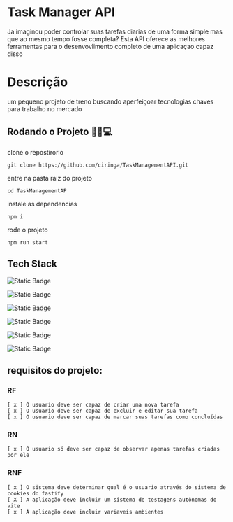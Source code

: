 # Task Manager API

Ja imaginou poder controlar suas tarefas diarias de uma forma simple mas que ao mesmo tempo fosse completa? Esta API oferece as melhores ferramentas para o desenvovlimento completo de uma aplicaçao capaz disso 

# Descrição
um pequeno projeto de treno buscando aperfeiçoar tecnologias chaves para trabalho no mercado

## Rodando o Projeto 🏃‍♂️💻

clone o repostirorio 
```
git clone https://github.com/ciringa/TaskManagementAPI.git
```
entre na pasta raiz do projeto 
```
cd TaskManagementAP
```
instale as dependencias 
```
npm i
```
rode o projeto 
```
npm run start
```

## Tech Stack

![Static Badge](https://img.shields.io/badge/Prisma-blue?style=for-the-badge&labelColor=gray)

![Static Badge](https://img.shields.io/badge/Typescript-blue?style=for-the-badge&labelColor=gray)

![Static Badge](https://img.shields.io/badge/Vitest--orange?style=for-the-badge&labelColor=orange&color=orange)

![Static Badge](https://img.shields.io/badge/Fastify-black?style=for-the-badge&labelColor=gray)

![Static Badge](https://img.shields.io/badge/Zod-orange?style=for-the-badge&labelColor=gray)

![Static Badge](https://img.shields.io/badge/DotEnv--gray?style=for-the-badge&labelColor=gray&color=gray)

## requisitos do projeto:

### RF 
	[ x ] O usuario deve ser capaz de criar uma nova tarefa 
	[ x ] O usuario deve ser capaz de excluir e editar sua tarefa
	[ x ] O usuario deve ser capaz de marcar suas tarefas como concluídas

### RN 
	[ x ] O usuario só deve ser capaz de observar apenas tarefas criadas por ele

### RNF 
	[ x ] O sistema deve determinar qual é o usuario através do sistema de cookies do fastify 
	[ X ] A aplicação deve incluir um sistema de testagens autônomas do vite
	[ x ] A aplicação deve incluir variaveis ambientes